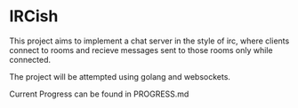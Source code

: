 # IRCish

This project aims to implement a chat server in the style of irc, where clients connect to rooms and recieve messages sent to those rooms only while connected.

The project will be attempted using golang and websockets.


Current Progress can be found in PROGRESS.md